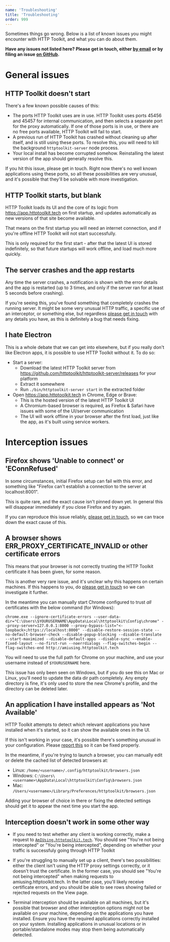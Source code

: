 ```yaml
---
name: 'Troubleshooting'
title: 'Troubleshooting'
order: 999
---
```


Sometimes things go wrong. Below is a list of known issues you might encounter with HTTP Toolkit, and what you can do about them.

**Have any issues not listed here? Please get in touch, either [by email](/contact) or by filing an issue [on GitHub](https://github.com/httptoolkit/feedback/issues/new).**

# General issues

## HTTP Toolkit doesn't start

There's a few known possible causes of this:

* The ports HTTP Toolkit uses are in use. HTTP Toolkit uses ports 45456 and 45457 for internal communication, and then selects a separate port for the proxy automatically. If one of those ports is in use, or there are no free ports available, HTTP Toolkit will fail to start.
* A previous run of HTTP Toolkit has crashed without cleaning up after itself, and is still using these ports. To resolve this, you will need to kill the background `httptoolkit-server` node process.
* Your local install has become corrupted somehow. Reinstalling the latest version of the app should generally resolve this.

If you hit this issue, please get in touch. Right now there's no well known applications using these ports, so all these possibilities are very unusual, and it's possible that they'll be solvable with more investigation.

## HTTP Toolkit starts, but blank

HTTP Toolkit loads its UI and the core of its logic from https://app.httptoolkit.tech on first startup, and updates automatically as new versions of that site become available.

That means on the first startup you will need an internet connection, and if you're offline HTTP Toolkit will not start successfully.

This is only required for the first start - after that the latest UI is stored indefinitely, so that future startups will work offline, and load much more quickly.

## The server crashes and the app restarts

Any time the server crashes, a notification is shown with the error details and the app is restarted (up to 3 times, and only if the server ran for at least 5 seconds before crashing).

If you're seeing this, you've found something that completely crashes the running server. It might be some very unusual HTTP traffic, a specific use of an interceptor, or something else, but regardless [please get in touch](/contact) with any details you have, as this is definitely a bug that needs fixing.

## I hate Electron

This is a whole debate that we can get into elsewhere, but if you really don't like Electron apps, it is possible to use HTTP Toolkit without it. To do so:

* Start a server:
    * Download the latest HTTP Toolkit server from https://github.com/httptoolkit/httptoolkit-server/releases for your platform
    * Extract it somewhere
    * Run `./bin/httptoolkit-server start` in the extracted folder
* Open https://app.httptoolkit.tech in Chrome, Edge or Brave:
    * This is the hosted version of the latest HTTP Toolkit UI
    * A Chromium-based browser is required, as Firefox & Safari have issues with some of the UI/server communication
    * The UI will work offline in your browser after the first load, just like the app, as it's built using service workers.

# Interception issues

## Firefox shows 'Unable to connect' or 'EConnRefused'

In some circumstances, initial Firefox setup can fail with this error, and something like "Firefox can't establish a connection to the server at localhost:8001".

This is quite rare, and the exact cause isn't pinned down yet. In general this will disappear immediately if you close Firefox and try again.

If you can reproduce this issue reliably, [please get in touch](/contact), so we can trace down the exact cause of this.

## A browser shows ERR\_PROXY\_CERTIFICATE\_INVALID or other certificate errors

This means that your browser is not correctly trusting the HTTP Toolkit certificate it has been given, for some reason.

This is another very rare issue, and it's unclear why this happens on certain machines. If this happens to you, do [please get in touch](/contact) so we can investigate it further.

In the meantime you can manually start Chrome configured to trust _all_ certificates with the below command (for Windows):

```
chrome.exe --ignore-certificate-errors --user-data-dir="C:\Users\$YOURUSERNAME\AppData\Local\httptoolkit\Config\chrome" --proxy-server=127.0.0.1:8000 --proxy-bypass-list="<-loopback>;https://localhost:8000" --disable-restore-session-state --no-default-browser-check --disable-popup-blocking --disable-translate --start-maximized --disable-default-apps --disable-sync --enable-fixed-layout --no-first-run --noerrdialogs --flag-switches-begin --flag-switches-end http://amiusing.httptoolkit.tech
```

You will need to use the full path for Chrome on your machine, and use your username instead of `$YOURUSERNAME` here.

This issue has only been seen on Windows, but if you do see this on Mac or Linux, you'll need to update the data dir path completely. Any empty directory is fine, it's only used to store the new Chrome's profile, and the directory can be deleted later.

## An application I have installed appears as 'Not Available'

HTTP Toolkit attempts to detect which relevant applications you have installed when it's started, so it can show the available ones in the UI.

If this isn't working in your case, it's possible there's something unusual in your configuration. Please [report this](/contact) so it can be fixed properly.

In the meantime, if you're trying to launch a browser, you can manually edit or delete the cached list of detected browsers at:

* Linux: `/home/<username>/.config/httptoolkit/browsers.json`
* Windows: `C:\Users\<username>\AppData\Local\httptoolkit\Config\browsers.json`
* Mac: `/Users/<username>/Library/Preferences/httptoolkit/browsers.json`

Adding your browser of choice in there or fixing the detected settings should get it to appear the next time you start the app.

## Interception doesn't work in some other way

* If you need to test whether any client is working correctly, make a request to [`AmIUsing.httptoolkit.tech`](https://amiusing.httptoolkit.tech). You should see "You're not being intercepted" or "You're being intercepted", depending on whether your traffic is successfuly going through HTTP Toolkit

* If you're struggling to manually set up a client, there's two possibilities: either the client isn't using the HTTP proxy settings correctly, or it doesn't trust the certificate. In the former case, you should see "You're not being intercepted" when making requests to amiusing.httptoolkit.tech. In the latter case, you'll likely receive certificate errors, and you should be able to see rows showing failed or rejected requests on the View page.

* Terminal interception should be available on all machines, but it's possible that browser and other interception options might not be available on your machine, depending on the applications you have installed. Ensure you have the required applications correctly installed on your system. Installing applications in unusual locations or in portable/standalone modes may stop them being automatically detected.